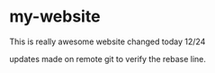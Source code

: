 # my-website

This is really awesome website
changed today 12/24

updates made on remote git to verify the rebase line.
